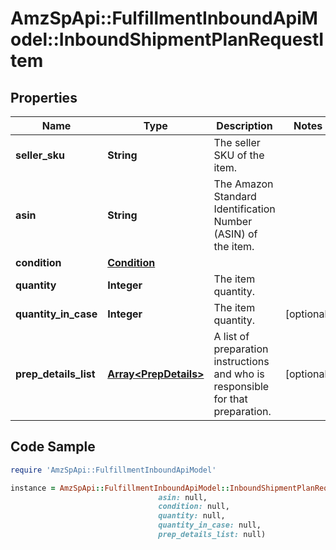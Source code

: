 # AmzSpApi::FulfillmentInboundApiModel::InboundShipmentPlanRequestItem

## Properties

Name | Type | Description | Notes
------------ | ------------- | ------------- | -------------
**seller_sku** | **String** | The seller SKU of the item. | 
**asin** | **String** | The Amazon Standard Identification Number (ASIN) of the item. | 
**condition** | [**Condition**](Condition.md) |  | 
**quantity** | **Integer** | The item quantity. | 
**quantity_in_case** | **Integer** | The item quantity. | [optional] 
**prep_details_list** | [**Array&lt;PrepDetails&gt;**](PrepDetails.md) | A list of preparation instructions and who is responsible for that preparation. | [optional] 

## Code Sample

```ruby
require 'AmzSpApi::FulfillmentInboundApiModel'

instance = AmzSpApi::FulfillmentInboundApiModel::InboundShipmentPlanRequestItem.new(seller_sku: null,
                                 asin: null,
                                 condition: null,
                                 quantity: null,
                                 quantity_in_case: null,
                                 prep_details_list: null)
```


